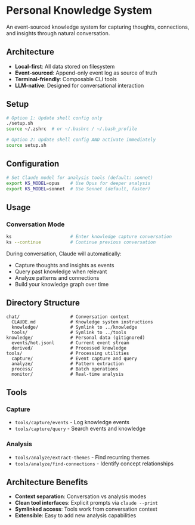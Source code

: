 # Personal Knowledge System

An event-sourced knowledge system for capturing thoughts, connections, and insights through natural conversation.

## Architecture

- **Local-first**: All data stored on filesystem
- **Event-sourced**: Append-only event log as source of truth
- **Terminal-friendly**: Composable CLI tools
- **LLM-native**: Designed for conversational interaction

## Setup

```bash
# Option 1: Update shell config only
./setup.sh
source ~/.zshrc  # or ~/.bashrc / ~/.bash_profile

# Option 2: Update shell config AND activate immediately
source setup.sh
```

## Configuration

```bash
# Set Claude model for analysis tools (default: sonnet)
export KS_MODEL=opus    # Use Opus for deeper analysis
export KS_MODEL=sonnet  # Use Sonnet (default, faster)
```

## Usage

### Conversation Mode
```bash
ks                      # Enter knowledge capture conversation
ks --continue           # Continue previous conversation
```

During conversation, Claude will automatically:
- Capture thoughts and insights as events
- Query past knowledge when relevant
- Analyze patterns and connections
- Build your knowledge graph over time

## Directory Structure

```
chat/                   # Conversation context
  CLAUDE.md             # Knowledge system instructions
  knowledge/            # Symlink to ../knowledge
  tools/                # Symlink to ../tools
knowledge/              # Personal data (gitignored)
  events/hot.jsonl      # Current event stream
  derived/              # Processed knowledge
tools/                  # Processing utilities
  capture/              # Event capture and query
  analyze/              # Pattern extraction
  process/              # Batch operations
  monitor/              # Real-time analysis
```

## Tools

### Capture
- `tools/capture/events` - Log knowledge events
- `tools/capture/query` - Search events and knowledge

### Analysis  
- `tools/analyze/extract-themes` - Find recurring themes
- `tools/analyze/find-connections` - Identify concept relationships

## Architecture Benefits

- **Context separation**: Conversation vs analysis modes
- **Clean tool interfaces**: Explicit prompts via `claude --print`
- **Symlinked access**: Tools work from conversation context
- **Extensible**: Easy to add new analysis capabilities